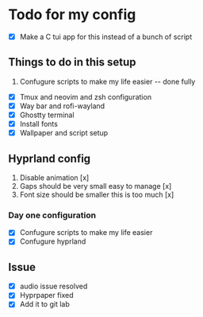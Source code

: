 # Todo for my config
- [x] Make a C tui app for this instead of a bunch of script
## Things to do in this setup
1. Confugure scripts to make my life easier -- done fully
- [x] Tmux and neovim and zsh configuration
- [x] Way bar and rofi-wayland
- [x] Ghostty terminal
- [x] Install fonts
- [x] Wallpaper and script setup

## Hyprland config
1. Disable animation [x]
2. Gaps should be very small easy to manage [x]
3. Font size should be smaller this is too much [x]

### Day one configuration
- [x] Confugure scripts to make my life easier
- [x] Confugure hyprland
## Issue
- [x] audio issue resolved
- [x] Hyprpaper fixed
- [x] Add it to git lab
